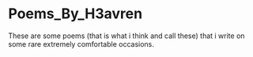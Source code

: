 # Poems_By_H3avren
These are some poems (that is what i think and call these) that i write on some rare extremely comfortable occasions.
